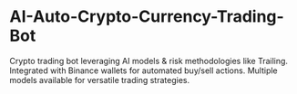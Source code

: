 # AI-Auto-Crypto-Currency-Trading-Bot
Crypto trading bot leveraging AI models &amp; risk methodologies like Trailing. Integrated with Binance wallets for automated buy/sell actions. Multiple models available for versatile trading strategies.

